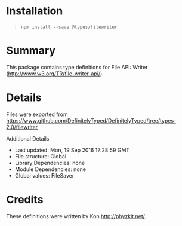 # Installation
> `npm install --save @types/filewriter`

# Summary
This package contains type definitions for File API: Writer (http://www.w3.org/TR/file-writer-api/).

# Details
Files were exported from https://www.github.com/DefinitelyTyped/DefinitelyTyped/tree/types-2.0/filewriter

Additional Details
 * Last updated: Mon, 19 Sep 2016 17:28:59 GMT
 * File structure: Global
 * Library Dependencies: none
 * Module Dependencies: none
 * Global values: FileSaver

# Credits
These definitions were written by Kon <http://phyzkit.net/>.
